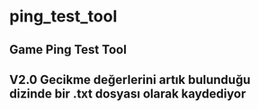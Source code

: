 # ping_test_tool
Game Ping Test Tool
----------------------------------------------------------------------------------
V2.0
Gecikme değerlerini artık bulunduğu dizinde bir .txt dosyası olarak kaydediyor
----------------------------------------------------------------------------------
